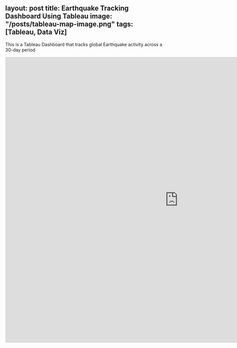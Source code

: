 layout: post
title: Earthquake Tracking Dashboard Using Tableau
image: "/posts/tableau-map-image.png"
tags: [Tableau, Data Viz]
---
This is a Tableau Dashboard that tracks global Earthquake activity across a 30-day period
<iframe seamless frameborder="0" src="https://public.tableau.com/app/profile/dan.solomon/viz/DSIEarthquakeworkbook2/DSIEarthquakeTracker?publish=yes&:display_count=yes&:showVizHome=no" width = '1090' height = '900'></iframe>



